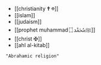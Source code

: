 - [[christianity 🕇 ✠]]
- [[islam]]
- [[judaism]]
- [[prophet muhammad ﷺﷴ ۝]]
- [[christ ✠]]
- [[ahl al-kitab]]

```query
"Abrahamic religion"
```